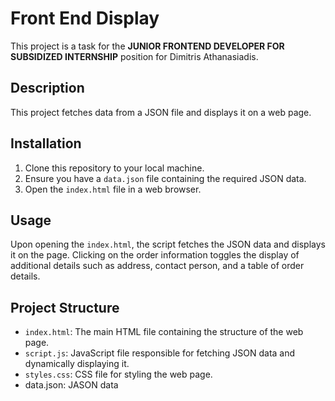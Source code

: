 # Front End Display

This project is a task for the **JUNIOR FRONTEND DEVELOPER FOR SUBSIDIZED INTERNSHIP** position for Dimitris Athanasiadis.

## Description

This project fetches data from a JSON file and displays it on a web page.



## Installation

1. Clone this repository to your local machine.
2. Ensure you have a `data.json` file containing the required JSON data.
3. Open the `index.html` file in a web browser.

## Usage

Upon opening the `index.html`, the script fetches the JSON data and displays it on the page. Clicking on the order information toggles the display of additional details such as address, contact person, and a table of order details.

## Project Structure

- `index.html`: The main HTML file containing the structure of the web page.
- `script.js`: JavaScript file responsible for fetching JSON data and dynamically displaying it.
- `styles.css`: CSS file for styling the web page.
- data.json: JASON data


